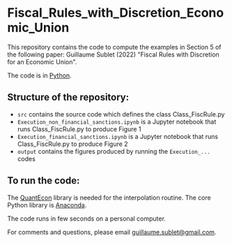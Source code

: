 # Fiscal_Rules_with_Discretion_Economic_Union
This repository contains the code to compute the examples in Section 5 of the following paper: 
Guillaume Sublet (2022) "Fiscal Rules with Discretion for an Economic Union".

The code is in [Python](https://www.python.org).

Structure of the repository:
----------------------------
* `src` contains the source code which defines the class Class_FiscRule.py
* `Execution_non_financial_sanctions.ipynb` is a Jupyter notebook that runs Class_FiscRule.py to produce Figure 1
* `Execution_financial_sanctions.ipynb` is a Jupyter notebook that runs Class_FiscRule.py to produce Figure 2
* `output` contains the figures produced by running the `Execution_...` codes

To run the code:
----------------
The [QuantEcon](https://quantecon.org/quantecon-py/) library is needed for the interpolation routine. The core Python library is [Anaconda](https://www.anaconda.com/products/individual).

The code runs in few seconds on a personal computer.

For comments and questions, please email guillaume.sublet@gmail.com.
